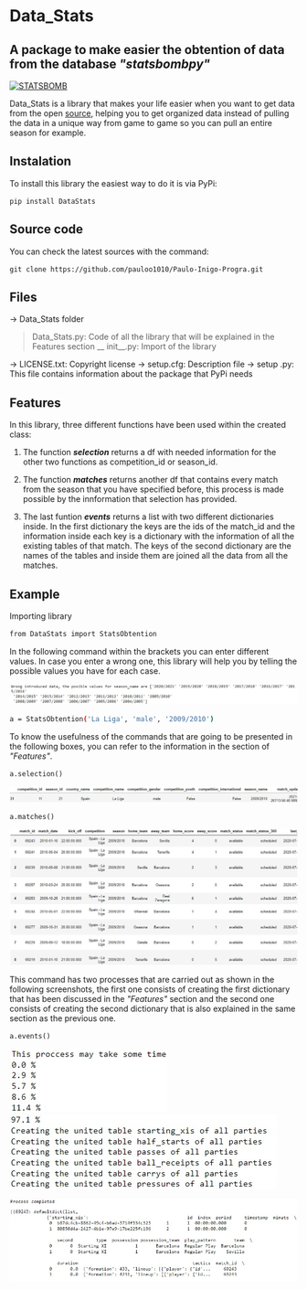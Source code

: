 # Data_Stats
## A package to make easier the obtention of data from the database _"statsbombpy"_

[![STATSBOMB](https://miro.medium.com/max/2970/0*fIjnUoscUWWWR-nB.png)](https://statsbomb.com/es/)

Data_Stats is a library that makes your life easier when you want to get data from the open [source](https://github.com/statsbomb/statsbombpy), helping you to get organized data instead of pulling the data in a unique way from game to game so you can pull an entire season for example.

## Instalation
To install this library the easiest way to do it is via PyPi:
```
pip install DataStats
```

## Source code
You can check the latest sources with the command:
```
git clone https://github.com/pauloo1010/Paulo-Inigo-Progra.git
```

## Files
-> Data_Stats folder
> Data_Stats.py: Code of all the library that will  be explained in the Features section
> __ init__.py: Import of the library

-> LICENSE.txt: Copyright license
-> setup.cfg: Description file
-> setup .py: This file contains information about the package that PyPi needs

## Features

In this library, three different functions have been used within the created class:
1. The function **_selection_** returns a df with needed information for the other two functions as competition_id or season_id. 

2. The function **_matches_** returns another df that contains every match from the season that you have specified before, this process is made possible by the innformation that selection has provided. 

3. The last funtion **_events_** returns a list with two different dictionaries inside. 
In the first dictionary the keys are the ids of the match_id and the information inside each key is a dictionary with the information of all the existing tables of that match.
The keys of the second dictionary are the names of the tables and inside them are joined all the data from all the matches.

## Example
Importing library
```sh
from DataStats import StatsObtention  
```
In the following command within the brackets you can enter different values. In case you enter a wrong one, this library will help you by telling the possible values you have for each case.

![image](https://raw.githubusercontent.com/pauloo1010/Ejercicio_github/master/wrong%20data.jpeg)

```sh
a = StatsObtention('La Liga', 'male', '2009/2010')
```
To know the usefulness of the commands that are going to be presented in the following boxes, you can refer to the information in the section of _"Features"_.
```
a.selection()
```
![image](https://raw.githubusercontent.com/pauloo1010/Ejercicio_github/master/1linea.jpeg)
```
a.matches()
```
![image](https://raw.githubusercontent.com/pauloo1010/Ejercicio_github/master/tabla.jpeg)

This command has two processes that are carried out as shown in the following screenshots, the first one consists of creating the first dictionary that has been discussed in the _"Features"_ section and the second one consists of creating the second dictionary that is also explained in the same section as the previous one.
```
a.events()
```

![image](https://raw.githubusercontent.com/pauloo1010/Ejercicio_github/master/porcenta.jpeg)
![image](https://raw.githubusercontent.com/pauloo1010/Ejercicio_github/master/creating%20table.jpeg)

![image](https://raw.githubusercontent.com/pauloo1010/Ejercicio_github/master/process.jpeg)
